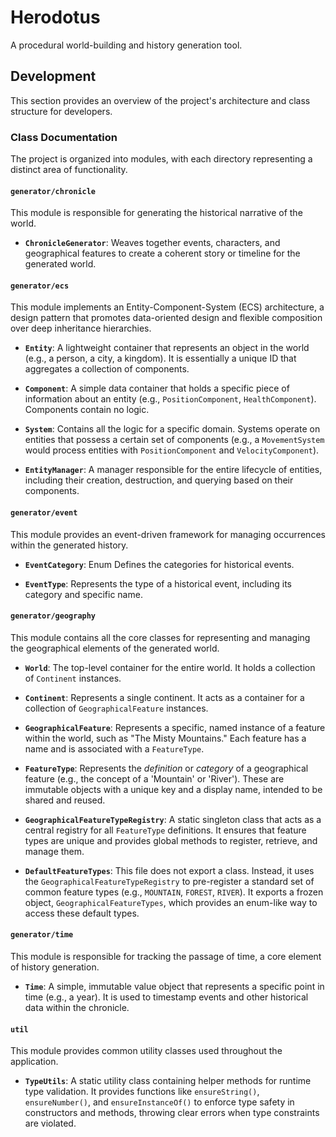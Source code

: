 # Herodotus

A procedural world-building and history generation tool.

## Development

This section provides an overview of the project's architecture and class structure for developers.

### Class Documentation

The project is organized into modules, with each directory representing a distinct area of functionality.

#### `generator/chronicle`

This module is responsible for generating the historical narrative of the world.

*   **`ChronicleGenerator`**: Weaves together events, characters, and geographical features to create a coherent story or timeline for the generated world.

#### `generator/ecs`

This module implements an Entity-Component-System (ECS) architecture, a design pattern that promotes data-oriented design and flexible composition over deep inheritance hierarchies.

*   **`Entity`**: A lightweight container that represents an object in the world (e.g., a person, a city, a kingdom). It is essentially a unique ID that aggregates a collection of components.

*   **`Component`**: A simple data container that holds a specific piece of information about an entity (e.g., `PositionComponent`, `HealthComponent`). Components contain no logic.

*   **`System`**: Contains all the logic for a specific domain. Systems operate on entities that possess a certain set of components (e.g., a `MovementSystem` would process entities with `PositionComponent` and `VelocityComponent`).

*   **`EntityManager`**: A manager responsible for the entire lifecycle of entities, including their creation, destruction, and querying based on their components.

#### `generator/event`

This module provides an event-driven framework for managing occurrences within the generated history.

*   **`EventCategory`**: Enum Defines the categories for historical events.

*   **`EventType`**: Represents the type of a historical event, including its category and specific name.

#### `generator/geography`

This module contains all the core classes for representing and managing the geographical elements of the generated world.

*   **`World`**: The top-level container for the entire world. It holds a collection of `Continent` instances.

*   **`Continent`**: Represents a single continent. It acts as a container for a collection of `GeographicalFeature` instances.

*   **`GeographicalFeature`**: Represents a specific, named instance of a feature within the world, such as "The Misty Mountains." Each feature has a name and is associated with a `FeatureType`.

*   **`FeatureType`**: Represents the *definition* or *category* of a geographical feature (e.g., the concept of a 'Mountain' or 'River'). These are immutable objects with a unique key and a display name, intended to be shared and reused.

*   **`GeographicalFeatureTypeRegistry`**: A static singleton class that acts as a central registry for all `FeatureType` definitions. It ensures that feature types are unique and provides global methods to register, retrieve, and manage them.

*   **`DefaultFeatureTypes`**: This file does not export a class. Instead, it uses the `GeographicalFeatureTypeRegistry` to pre-register a standard set of common feature types (e.g., `MOUNTAIN`, `FOREST`, `RIVER`). It exports a frozen object, `GeographicalFeatureTypes`, which provides an enum-like way to access these default types.

#### `generator/time`

This module is responsible for tracking the passage of time, a core element of history generation.

*   **`Time`**: A simple, immutable value object that represents a specific point in time (e.g., a year). It is used to timestamp events and other historical data within the chronicle.

#### `util`

This module provides common utility classes used throughout the application.

*   **`TypeUtils`**: A static utility class containing helper methods for runtime type validation. It provides functions like `ensureString()`, `ensureNumber()`, and `ensureInstanceOf()` to enforce type safety in constructors and methods, throwing clear errors when type constraints are violated.